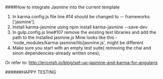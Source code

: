 
####How to integrate Jasmine into the current template

1. In karma.config.js file line #14 should be changed to -- frameworks: ['jasmine'].
2. Install karma-jasmine using npm install karma-jasmine --save-dev
3. In gulp.config.js line#107 remove the existing test libraries and add the path to the installed jasmine.js
        Mine looks like this - 'node_modules/karma-jasmine/lib/jasmine.js', might be different
4. Make sure you start with an empty test suite( removing the chai and sinon dependencies-already written ones);

Or refer to: http://ericnish.io/blog/set-up-jasmine-and-karma-for-angularjs

######HAPPY TESTING




